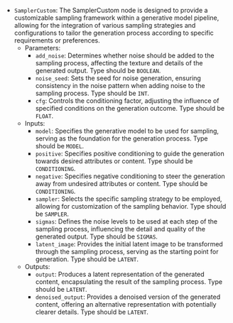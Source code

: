 - `SamplerCustom`: The SamplerCustom node is designed to provide a customizable sampling framework within a generative model pipeline, allowing for the integration of various sampling strategies and configurations to tailor the generation process according to specific requirements or preferences.
    - Parameters:
        - `add_noise`: Determines whether noise should be added to the sampling process, affecting the texture and details of the generated output. Type should be `BOOLEAN`.
        - `noise_seed`: Sets the seed for noise generation, ensuring consistency in the noise pattern when adding noise to the sampling process. Type should be `INT`.
        - `cfg`: Controls the conditioning factor, adjusting the influence of specified conditions on the generation outcome. Type should be `FLOAT`.
    - Inputs:
        - `model`: Specifies the generative model to be used for sampling, serving as the foundation for the generation process. Type should be `MODEL`.
        - `positive`: Specifies positive conditioning to guide the generation towards desired attributes or content. Type should be `CONDITIONING`.
        - `negative`: Specifies negative conditioning to steer the generation away from undesired attributes or content. Type should be `CONDITIONING`.
        - `sampler`: Selects the specific sampling strategy to be employed, allowing for customization of the sampling behavior. Type should be `SAMPLER`.
        - `sigmas`: Defines the noise levels to be used at each step of the sampling process, influencing the detail and quality of the generated output. Type should be `SIGMAS`.
        - `latent_image`: Provides the initial latent image to be transformed through the sampling process, serving as the starting point for generation. Type should be `LATENT`.
    - Outputs:
        - `output`: Produces a latent representation of the generated content, encapsulating the result of the sampling process. Type should be `LATENT`.
        - `denoised_output`: Provides a denoised version of the generated content, offering an alternative representation with potentially clearer details. Type should be `LATENT`.
